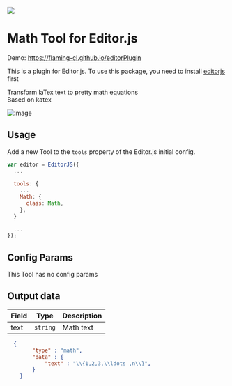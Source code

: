 ![](https://badgen.net/badge/Editor.js/v2.0/blue)

# Math Tool for Editor.js
Demo: https://flaming-cl.github.io/editorPlugin  

This is a plugin for Editor.js. To use this package, you need to install [editorjs](https://www.npmjs.com/package/@editorjs/editorjs) first  

Transform laTex text to pretty math equations   
Based on katex  

![image](https://user-images.githubusercontent.com/51183663/86523997-4c787500-bea7-11ea-8f96-36b96d6ff96d.png)

## Usage

Add a new Tool to the `tools` property of the Editor.js initial config.

```javascript
var editor = EditorJS({
  ...
  
  tools: {
    ...
    Math: {
      class: Math,
    },
  }
  
  ...
});
```

## Config Params

This Tool has no config params

## Output data

| Field  | Type     | Description      |
| ------ | -------- | ---------------- |
| text   | `string` | Math text |


```json
  {
        "type" : "math",
        "data" : {
            "text" : "\\{1,2,3,\\ldots ,n\\}",
        }
    }
```
